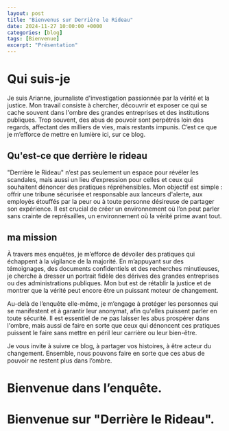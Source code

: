 ```yaml
---
layout: post
title: "Bienvenus sur Derrière le Rideau" 
date: 2024-11-27 10:00:00 +0000
categories: [blog]
tags: [Bienvenue]
excerpt: "Présentation"
---
```


# Qui suis-je
Je suis Arianne, journaliste d'investigation passionnée par la vérité et la justice. Mon travail consiste à chercher, découvrir et exposer ce qui se cache souvent dans l'ombre des grandes entreprises et des institutions publiques. Trop souvent, des abus de pouvoir sont perpétrés loin des regards, affectant des milliers de vies, mais restants impunis. C’est ce que je m’efforce de mettre en lumière ici, sur ce blog.

## Qu'est-ce que derrière le rideau
"Derrière le Rideau" n’est pas seulement un espace pour révéler les scandales, mais aussi un lieu d’expression pour celles et ceux qui souhaitent dénoncer des pratiques répréhensibles. Mon objectif est simple : offrir une tribune sécurisée et responsable aux lanceurs d'alerte, aux employés étouffés par la peur ou à toute personne désireuse de partager son expérience. Il est crucial de créer un environnement où l’on peut parler sans crainte de représailles, un environnement où la vérité prime avant tout.

## ma mission
À travers mes enquêtes, je m’efforce de dévoiler des pratiques qui échappent à la vigilance de la majorité. En m’appuyant sur des témoignages, des documents confidentiels et des recherches minutieuses, je cherche à dresser un portrait fidèle des dérives des grandes entreprises ou des administrations publiques. Mon but est de rétablir la justice et de montrer que la vérité peut encore être un puissant moteur de changement.

Au-delà de l’enquête elle-même, je m’engage à protéger les personnes qui se manifestent et à garantir leur anonymat, afin qu'elles puissent parler en toute sécurité. Il est essentiel de ne pas laisser les abus prospérer dans l'ombre, mais aussi de faire en sorte que ceux qui dénoncent ces pratiques puissent le faire sans mettre en péril leur carrière ou leur bien-être.

Je vous invite à suivre ce blog, à partager vos histoires, à être acteur du changement. Ensemble, nous pouvons faire en sorte que ces abus de pouvoir ne restent plus dans l’ombre.

# Bienvenue dans l’enquête. 
# Bienvenue sur "Derrière le Rideau".


